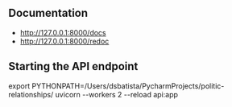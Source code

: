 
## Documentation

- http://127.0.0.1:8000/docs
- http://127.0.0.1:8000/redoc

## Starting the API endpoint

export PYTHONPATH=/Users/dsbatista/PycharmProjects/politic-relationships/
uvicorn --workers 2 --reload api:app